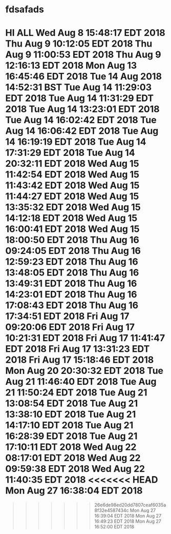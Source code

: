 # fdsafads


HI ALL
Wed Aug 8 15:48:17 EDT 2018
Thu Aug 9 10:12:05 EDT 2018
Thu Aug 9 11:00:53 EDT 2018
Thu Aug 9 12:16:13 EDT 2018
Mon Aug 13 16:45:46 EDT 2018
Tue 14 Aug 2018 14:52:31 BST
Tue Aug 14 11:29:03 EDT 2018
Tue Aug 14 11:31:29 EDT 2018
Tue Aug 14 13:23:01 EDT 2018
Tue Aug 14 16:02:42 EDT 2018
Tue Aug 14 16:06:42 EDT 2018
Tue Aug 14 16:19:19 EDT 2018
Tue Aug 14 17:31:29 EDT 2018
Tue Aug 14 20:32:11 EDT 2018
Wed Aug 15 11:42:54 EDT 2018
Wed Aug 15 11:43:42 EDT 2018
Wed Aug 15 11:44:27 EDT 2018
Wed Aug 15 13:35:32 EDT 2018
Wed Aug 15 14:12:18 EDT 2018
Wed Aug 15 16:00:41 EDT 2018
Wed Aug 15 18:00:50 EDT 2018
Thu Aug 16 09:24:05 EDT 2018
Thu Aug 16 12:59:23 EDT 2018
Thu Aug 16 13:48:05 EDT 2018
Thu Aug 16 13:49:31 EDT 2018
Thu Aug 16 14:23:01 EDT 2018
Thu Aug 16 17:08:43 EDT 2018
Thu Aug 16 17:34:51 EDT 2018
Fri Aug 17 09:20:06 EDT 2018
Fri Aug 17 10:21:31 EDT 2018
Fri Aug 17 11:41:47 EDT 2018
Fri Aug 17 13:31:23 EDT 2018
Fri Aug 17 15:18:46 EDT 2018
Mon Aug 20 20:30:32 EDT 2018
Tue Aug 21 11:46:40 EDT 2018
Tue Aug 21 11:50:24 EDT 2018
Tue Aug 21 13:08:54 EDT 2018
Tue Aug 21 13:38:10 EDT 2018
Tue Aug 21 14:17:10 EDT 2018
Tue Aug 21 16:28:39 EDT 2018
Tue Aug 21 17:10:11 EDT 2018
Wed Aug 22 08:17:01 EDT 2018
Wed Aug 22 09:59:38 EDT 2018
Wed Aug 22 11:40:35 EDT 2018
<<<<<<< HEAD
Mon Aug 27 16:38:04 EDT 2018
=======

>>>>>>> 26e6de98ed20dd7807ceaf6035a8f32e4587434c
Mon Aug 27 16:39:04 EDT 2018
Mon Aug 27 16:49:23 EDT 2018
Mon Aug 27 16:52:00 EDT 2018
